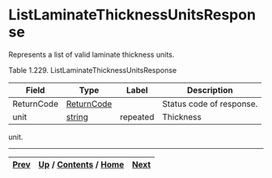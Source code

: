 
# ListLaminateThicknessUnitsResponse

Represents a list of valid laminate thickness units.

Table 1.229. ListLaminateThicknessUnitsResponse

Field| Type| Label| Description  
---|---|---|---  
ReturnCode| [ReturnCode](ch01s04s04.md "Return Code")|  | Status code of response.  
unit| [string](ch01s11.md "gRPC Scalar Value Types")| repeated| Thickness
unit.  
  
  

* * *

[Prev](ch01s10s12.md) | [Up](ch01s10s12.md) / [Contents](index.md) / [Home](../../index.htm)|  [Next](ch01s10s12s03.md)  
---|---|---

